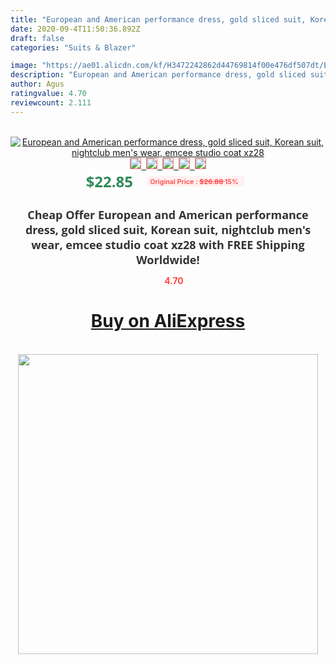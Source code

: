 ```yaml
---
title: "European and American performance dress, gold sliced suit, Korean suit, nightclub men's wear, emcee studio coat xz28"
date: 2020-09-4T11:50:36.892Z
draft: false
categories: "Suits & Blazer"

image: "https://ae01.alicdn.com/kf/H3472242862d44769814f00e476df507dt/European-and-American-performance-dress-gold-sliced-suit-Korean-suit-nightclub-men-s-wear-emcee-studio.jpg"
description: "European and American performance dress, gold sliced suit, Korean suit, nightclub men's wear, emcee studio coat xz28"
author: Agus
ratingvalue: 4.70
reviewcount: 2.111
---
```

<br>
<div style="text-align: center;">
<a href="https://s.click.aliexpress.com/e/_ADQOJL" target="_blank" rel="nofollow noopener noreferrer"><img alt="European and American performance dress, gold sliced suit, Korean suit, nightclub men's wear, emcee studio coat xz28" class="magnifier-image" src="https://ae01.alicdn.com/kf/H3472242862d44769814f00e476df507dt/European-and-American-performance-dress-gold-sliced-suit-Korean-suit-nightclub-men-s-wear-emcee-studio.jpg_640x640.jpg">
<br>
<img style="border:1px solid salmon" src="https://ae01.alicdn.com/kf/H3472242862d44769814f00e476df507dt/European-and-American-performance-dress-gold-sliced-suit-Korean-suit-nightclub-men-s-wear-emcee-studio.jpg_120x120.jpg">&nbsp;&nbsp;<img style="border:1px solid salmon" src="https://ae01.alicdn.com/kf/Hdd209fda4d174e798259353a37d30bf0w/European-and-American-performance-dress-gold-sliced-suit-Korean-suit-nightclub-men-s-wear-emcee-studio.jpg_120x120.jpg">&nbsp;&nbsp;<img style="border:1px solid salmon" src="https://ae01.alicdn.com/kf/H19409e64874b44adb78bb61a62cbdf4cS/European-and-American-performance-dress-gold-sliced-suit-Korean-suit-nightclub-men-s-wear-emcee-studio.jpg_120x120.jpg">&nbsp;&nbsp;<img style="border:1px solid salmon" src="https://ae01.alicdn.com/kf/Hf7cb80bcc3204c7e86bce59e9aa41ddc3/European-and-American-performance-dress-gold-sliced-suit-Korean-suit-nightclub-men-s-wear-emcee-studio.jpg_120x120.jpg">&nbsp;&nbsp;<img style="border:1px solid salmon" src="https://ae01.alicdn.com/kf/Hef7d892961604b82a0b86b3a63156fe8Y/European-and-American-performance-dress-gold-sliced-suit-Korean-suit-nightclub-men-s-wear-emcee-studio.jpg_120x120.jpg"></a></div><br0>
<div style="text-align: center;"><span style="background-color: white; border: 0px; box-sizing: border-box; color: seagreen; display: inline-block; font-family: &quot;open sans&quot; , &quot;arial&quot; , &quot;helvetica&quot; , sans-serif , &quot;heiti&quot;; font-size: 24px; font-stretch: inherit; font-weight: 700; line-height: inherit; margin: 0px 10px 0px 0px; padding: 0px; vertical-align: middle;">$22.85 </span>
<span style="background: rgb(255 , 241 , 241); border-radius: 3px; border: 0px; box-sizing: border-box; color: #ff4747; display: inline-block; font-family: inherit; font-size: 12px; font-stretch: inherit; font-style: inherit; font-variant: inherit; font-weight: 600; line-height: inherit; margin: 0px; padding: 2px 5px; transform: scale(0.9); vertical-align: middle;">Original Price : <b style="text-decoration: line-through;">$26.88 </b> 15%&nbsp;&nbsp;</span></div>
<h1 style="color: #333333; display: inline-block; font-family: &quot;open sans&quot; , &quot;arial&quot; , &quot;helvetica&quot; , sans-serif , &quot;heiti&quot;; font-size: 18px; font-stretch: inherit; font-weight: 700; text-align: center;">Cheap Offer European and American performance dress, gold sliced suit, Korean suit, nightclub men's wear, emcee studio coat xz28 with FREE Shipping Worldwide!</h1>
<div style="color: #ff4747; text-align: center;">
<img src="https://4.bp.blogspot.com/-M0ZcTcb-5uY/XleCXlxnR4I/AAAAAAAAAEc/OrjgMkXV1oMQFaCRZj5HQwOCBcu3w1FegCPcBGAYYCw/s1600/star.png" style="height: 15px;">&nbsp;<b>4.70</b></div>
<div class="button_cont" align="center"><a class="buynow_a" href="https://s.click.aliexpress.com/e/_ADQOJL" target="_blank" rel="nofollow noopener noreferrer"><H1>Buy on AliExpress</H1></a></div><br>
<div class="separator" style="clear: both; text-align: center;">
<img src="https://lh3.googleusercontent.com/-pTy5HemUv9M/XlePHvY0dAI/AAAAAAAAAE4/0nX5iRUoIWY8eMW9Dpxeirr157OZliDIgCLcBGAsYHQ/s1600/badge.gif" width="480">
</div>
